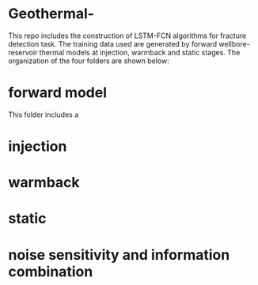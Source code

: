 # Geothermal-
This repo includes the construction of LSTM-FCN algorithms for fracture detection task. The training data used are generated by forward wellbore-reservoir thermal models at injection, warmback and static stages. 
The organization of the four folders are shown below:
# forward model
This folder includes a 
# injection
# warmback
# static
# noise sensitivity and information combination
